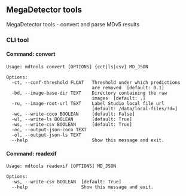 ## MegaDetector tools

MegaDetector tools - convert and parse MDv5 results

### CLI tool

#### Command: convert

```
Usage: mdtools convert [OPTIONS] {cct|ls|csv} MD_JSON

Options:
  -ct, --conf-threshold FLOAT   Threshold under which predictions
                                are removed  [default: 0.1]
  -bd, --image-base-dir TEXT    Directory containing the raw
                                images  [default: .]
  -ru, --image-root-url TEXT    Label Studio local file url
                                [default: /data/local-files/?d=]
  -wc, --write-coco BOOLEAN     [default: False]
  -wl, --write-ls BOOLEAN       [default: True]
  -ws, --write-csv BOOLEAN      [default: True]
  -oc, --output-json-coco TEXT
  -ol, --output-json-ls TEXT
  --help                        Show this message and exit.
```

#### Command: readexif

```
Usage: mdtools readexif [OPTIONS] MD_JSON

Options:
  -ws, --write-csv BOOLEAN  [default: True]
  --help                    Show this message and exit.
```